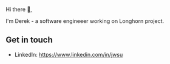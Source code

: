 Hi there 👋,

I'm Derek - a software engineeer working on Longhorn project.

## Get in touch
- LinkedIn: https://www.linkedin.com/in/jwsu

<script type='text/javascript' src='https://storage.ko-fi.com/cdn/widget/Widget_2.js'></script><script type='text/javascript'>kofiwidget2.init('Buy Me a Coffee', '#29abe0', 'G2G8HEJ1M');kofiwidget2.draw();</script> 

